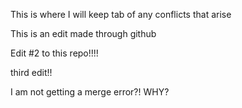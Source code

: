 
 This is where I will keep tab of any conflicts that arise
 
 
 This is an edit made through github

Edit #2 to this repo!!!!

third edit!!

I am not getting a merge error?! WHY?
